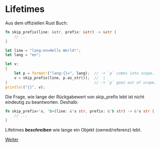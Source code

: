 # Lifetimes

Aus dem offiziellen Rust Buch:
```Rust
fn skip_prefix(line: &str, prefix: &str) -> &str {
    // ...
}

let line = "lang:en=Hello World!";
let lang = "en";

let v;
{
    let p = format!("lang:{}=", lang);  // -+ `p` comes into scope.
    v = skip_prefix(line, p.as_str());  //  |
}                                       // -+ `p` goes out of scope.
println!("{}", v);
```

Die Frage, wie lange der Rückgabewert von skip_prefix lebt ist nicht eindeutig zu beantworten. 
Deshalb:

```Rust
fn skip_prefix<'a, 'b>(line: &'a str, prefix: &'b str) -> &'a str {
    // ...
}
```

Lifetimes __*beschreiben*__ wie lange ein Objekt (owned/referenz) lebt.

[Weiter](https://github.com/mpdrescher/pottcpp-rust-vortrag/blob/master/slides/ownership/plain/ownership8.md)